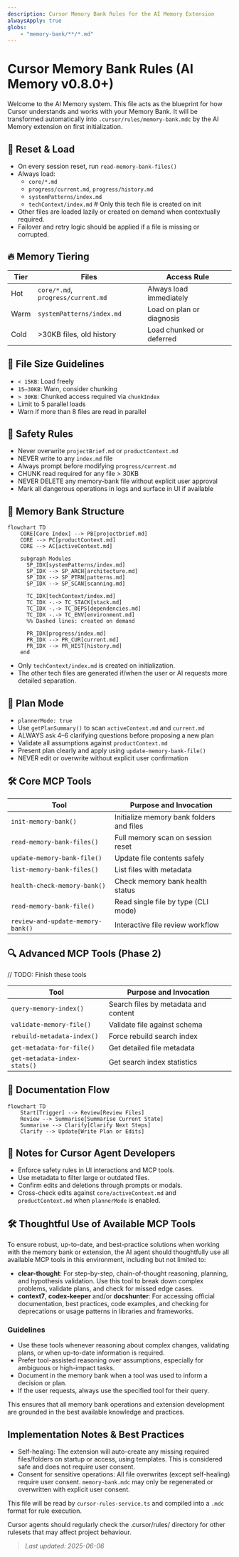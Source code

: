 ```yaml
---
description: Cursor Memory Bank Rules for the AI Memory Extension
alwaysApply: true
globs:
    - "memory-bank/**/*.md"
---
```


# Cursor Memory Bank Rules (AI Memory v0.8.0+)

Welcome to the AI Memory system. This file acts as the blueprint for how Cursor understands and works with your Memory Bank. It will be transformed automatically into `.cursor/rules/memory-bank.mdc` by the AI Memory extension on first initialization.

## 🧠 Reset & Load

- On every session reset, run `read-memory-bank-files()`
- Always load:
  - `core/*.md`
  - `progress/current.md`, `progress/history.md`
  - `systemPatterns/index.md`
  - `techContext/index.md`  # Only this tech file is created on init
- Other files are loaded lazily or created on demand when contextually required.
- Failover and retry logic should be applied if a file is missing or corrupted.

## 🔥 Memory Tiering

| Tier | Files                              | Access Rule               |
| ---- | ---------------------------------- | ------------------------- |
| Hot  | `core/*.md`, `progress/current.md` | Always load immediately   |
| Warm | `systemPatterns/index.md`          | Load on plan or diagnosis |
| Cold | >30KB files, old history           | Load chunked or deferred  |

## 📏 File Size Guidelines

- `< 15KB`: Load freely
- `15–30KB`: Warn, consider chunking
- `> 30KB`: Chunked access required via `chunkIndex`
- Limit to 5 parallel loads
- Warn if more than 8 files are read in parallel

## 🔐 Safety Rules

- Never overwrite `projectBrief.md` or `productContext.md`
- NEVER write to any `index.md` file
- Always prompt before modifying `progress/current.md`
- CHUNK read required for any file > 30KB
- NEVER DELETE any memory-bank file without explicit user approval
- Mark all dangerous operations in logs and surface in UI if available

## 📂 Memory Bank Structure

```mermaid
flowchart TD
    CORE[Core Index] --> PB[projectbrief.md]
    CORE --> PC[productContext.md]
    CORE --> AC[activeContext.md]

    subgraph Modules
      SP_IDX[systemPatterns/index.md]
      SP_IDX --> SP_ARCH[architecture.md]
      SP_IDX --> SP_PTRN[patterns.md]
      SP_IDX --> SP_SCAN[scanning.md]

      TC_IDX[techContext/index.md]
      TC_IDX -.-> TC_STACK[stack.md]
      TC_IDX -.-> TC_DEPS[dependencies.md]
      TC_IDX -.-> TC_ENV[environment.md]
      %% Dashed lines: created on demand

      PR_IDX[progress/index.md]
      PR_IDX --> PR_CUR[current.md]
      PR_IDX --> PR_HIST[history.md]
    end
```

- Only `techContext/index.md` is created on initialization.
- The other tech files are generated if/when the user or AI requests more detailed separation.

## 🧭 Plan Mode

- `plannerMode: true`
- Use `getPlanSummary()` to scan `activeContext.md` and `current.md`
- ALWAYS ask 4–6 clarifying questions before proposing a new plan
- Validate all assumptions against `productContext.md`
- Present plan clearly and apply using `update-memory-bank-file()`
- NEVER edit or overwrite without explicit user confirmation

## 🛠 Core MCP Tools

| Tool                              | Purpose and Invocation                   |
| --------------------------------- | ---------------------------------------- |
| `init-memory-bank()`              | Initialize memory bank folders and files |
| `read-memory-bank-files()`        | Full memory scan on session reset        |
| `update-memory-bank-file()`       | Update file contents safely              |
| `list-memory-bank-files()`        | List files with metadata                 |
| `health-check-memory-bank()`      | Check memory bank health status          |
| `read-memory-bank-file()`         | Read single file by type (CLI mode)      |
| `review-and-update-memory-bank()` | Interactive file review workflow         |

## 🔍 Advanced MCP Tools (Phase 2)

// TODO: Finish these tools

| Tool                         | Purpose and Invocation               |
| ---------------------------- | ------------------------------------ |
| `query-memory-index()`       | Search files by metadata and content |
| `validate-memory-file()`     | Validate file against schema         |
| `rebuild-metadata-index()`   | Force rebuild search index           |
| `get-metadata-for-file()`    | Get detailed file metadata           |
| `get-metadata-index-stats()` | Get search index statistics          |

## 📜 Documentation Flow

```mermaid
flowchart TD
    Start[Trigger] --> Review[Review Files]
    Review --> Summarise[Summarise Current State]
    Summarise --> Clarify[Clarify Next Steps]
    Clarify --> Update[Write Plan or Edits]
```

## 🧠 Notes for Cursor Agent Developers

- Enforce safety rules in UI interactions and MCP tools.
- Use metadata to filter large or outdated files.
- Confirm edits and deletions through prompts or modals.
- Cross-check edits against `core/activeContext.md` and `productContext.md` when `plannerMode` is enabled.

## 🛠️ Thoughtful Use of Available MCP Tools

To ensure robust, up-to-date, and best-practice solutions when working with the memory bank or extension, the AI agent should thoughtfully use all available MCP tools in this environment, including but not limited to:

- **clear-thought**: For step-by-step, chain-of-thought reasoning, planning, and hypothesis validation. Use this tool to break down complex problems, validate plans, and check for missed edge cases.
- **context7**, **codex-keeper** and/or **docshunter**: For accessing official documentation, best practices, code examples, and checking for deprecations or usage patterns in libraries and frameworks.

### Guidelines

- Use these tools whenever reasoning about complex changes, validating plans, or when up-to-date information is required.
- Prefer tool-assisted reasoning over assumptions, especially for ambiguous or high-impact tasks.
- Document in the memory bank when a tool was used to inform a decision or plan.
- If the user requests, always use the specified tool for their query.

This ensures that all memory bank operations and extension development are grounded in the best available knowledge and practices.

## Implementation Notes & Best Practices

- Self-healing: The extension will auto-create any missing required files/folders on startup or access, using templates. This is considered safe and does not require user consent.
- Consent for sensitive operations: All file overwrites (except self-healing) require user consent. `memory-bank.mdc` may only be regenerated or overwritten with explicit user consent.

This file will be read by `cursor-rules-service.ts` and compiled into a `.mdc` format for rule execution.

Cursor agents should regularly check the .cursor/rules/ directory for other rulesets that may affect project behaviour.

> _Last updated: 2025-06-06_
